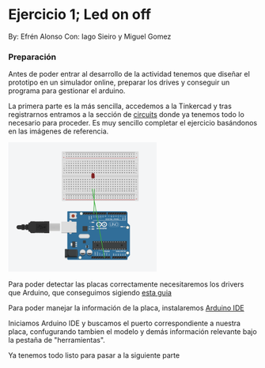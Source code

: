 # Ejercicio 1; Led on off

By: Efrén Alonso
Con: Iago Sieiro y Miguel Gomez

### Preparación

Antes de poder entrar al desarrollo de la actividad tenemos que diseñar el prototipo en un simulador online, preparar los drives y conseguir un programa para gestionar el arduino.

La primera parte es la más sencilla, accedemos a la Tinkercad y tras registrarnos entramos a la sección de [circuits](https://www.tinkercad.com/circuits) donde ya tenemos todo lo necesario para proceder. Es muy sencillo completar el ejercicio basándonos en las imágenes de referencia.

<img  width="300" src=ArduinoUnoEx1Circuit.png>

Para poder detectar las placas correctamente necesitaremos los drivers que Arduino, que conseguimos sigiendo [esta guia](https://www.arduino.cc/en/Guide/DriverInstallation)

Para poder manejar la información de la placa, instalaremos [Arduino IDE](https://www.arduino.cc/en/Main/Software)

Iniciamos Arduino IDE y buscamos el puerto correspondiente a nuestra placa, confugurando tambien el modelo y demás información relevante bajo la pestaña de "herramientas".

Ya tenemos todo listo para pasar a la siguiente parte

### 